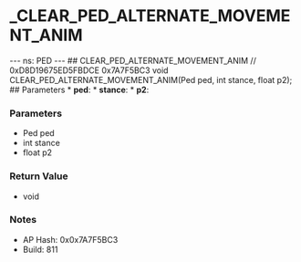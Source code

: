 # _CLEAR_PED_ALTERNATE_MOVEMENT_ANIM

--- ns: PED --- ## CLEAR_PED_ALTERNATE_MOVEMENT_ANIM  // 0xD8D19675ED5FBDCE 0x7A7F5BC3 void CLEAR_PED_ALTERNATE_MOVEMENT_ANIM(Ped ped, int stance, float p2);   ## Parameters * **ped**: * **stance**: * **p2**:

### Parameters
* Ped ped
* int stance
* float p2

### Return Value
* void

### Notes
* AP Hash: 0x0x7A7F5BC3
* Build: 811

